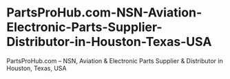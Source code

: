# PartsProHub.com-NSN-Aviation-Electronic-Parts-Supplier-Distributor-in-Houston-Texas-USA
PartsProHub.com – NSN, Aviation &amp; Electronic Parts Supplier &amp; Distributor in Houston, Texas, USA
